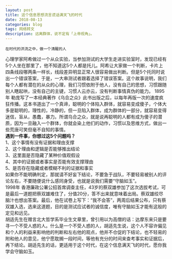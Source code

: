 ```yaml
---
layout: post
title: 这个信息思想流言谎话满天飞的时代
date: 2018-08-13
categories: blog
tags: 网络转文
description: 远离群体，说不定有「上帝视角」。
---
```

`在时代的洪流之中，做一个清醒的人`  

心理学家阿希做过一个从众实验，当参加测试的大学生走进实验室时，发现已经有5个人坐在那里了，他不知道这5个人都是托儿。阿希让大家做一个判断，卡片上四条线段哪两条一样长，线段差异明显正常人很容易做出判断。但是5个托同时说出一个错误答案，于是，一大串测试者跟着选择了错误答案。这个故事说明，我们每个人都有潜在的从众的心理，我们习惯依附于他人，没有自己的思想，习惯跟随别人瞎起哄，没有自己的主键，习惯人云亦云，没有判断事情真伪的能力。
1895年 勒庞写了一本经典著作《乌合之众》此书出版之后，以每年再版一次的速度疯狂传播。这本书道出了一个真谛，聪明的个体陷入群体，就容易变成傻子，个体大多是聪明的，理性的，冷静的，但一旦陷入群体，成为群体的一部分，就容易变得迷信，盲从，愚蠢，暴力。所谓乌合之众，就是说再聪明的人都有成为傻子的潜质，因为一旦融入一个群体，你就会染上他们的动作，习惯以及思维方式，做出一些荒唐可笑但毫不自知的事情。  
**遇到一件事，你想过这5个问题吗？**  
1、这个事情有没有证据和理由支撑  
2、这个理由和逻辑是否能够推出结论  
3、这里面是否隐藏了某种价值观假设  
4、其中的证据或者事实是否能有效支撑理由  
5、是否存在隐藏或者模糊不利的证据和事实  
如果你不能明确判定，那就请不好妄下结论，不要急于战队，不要轻易被别人的评论左右，不要随便说什么感同身受，也就是说我们需要“守脑如玉”。  
1998年 香港廉政公署公招首席调查主任，43岁的蔡双雄参加了这次选拔考试，可是最后一道题把蔡双雄难住了，分值20分，答不出来就意味着出局。蔡双雄绞尽脑汁也想出答案。最后，他在试卷上写下：“我不会答”，两周后结果公布，只有蔡双雄入选，选来这道题，目的是测试应试者的诚信度，唯有守脑如玉才能有这般的定见和远见。  
胡适先生在赠言北大哲学系毕业生文章里，曾引用以为高僧的话：达摩东来只是要寻一个不受人惑的人。什么是一个不受人惑的人，胡适先生说，这个人不容许偏见和个人的利益来影响他的判断和左右他的观点，他并不仓促的下结论，也不轻易的附和他人的意见，他宁愿耽搁一段时间，等他有充分的时间来查考事实和证据后，再下结论。胡适先生的话，更适用于这个时代，在这个信息满天飞的时代，愿你我学会守脑如玉。
